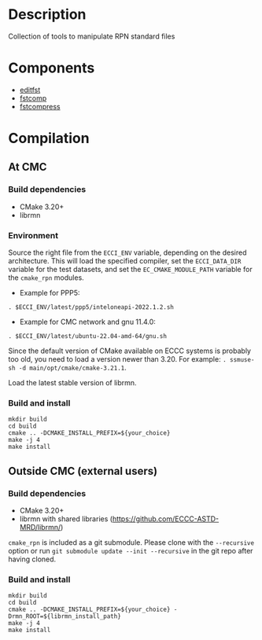 # Description

Collection of tools to manipulate RPN standard files

# Components

  * [editfst](src/editfst/README.md)
  * [fstcomp](src/fstcomp/README.md)
  * [fstcompress](src/fstcompress/README.md)

# Compilation

## At CMC

### Build dependencies

- CMake 3.20+
- librmn

### Environment

Source the right file from the `ECCI_ENV` variable, depending on the desired
architecture.  This will load the specified compiler, set the
`ECCI_DATA_DIR` variable for the test datasets, and set the
`EC_CMAKE_MODULE_PATH` variable for the `cmake_rpn` modules.

- Example for PPP5:

```
. $ECCI_ENV/latest/ppp5/inteloneapi-2022.1.2.sh
```

- Example for CMC network and gnu 11.4.0:

```
. $ECCI_ENV/latest/ubuntu-22.04-amd-64/gnu.sh
```

Since the default version of CMake available on ECCC systems is probably too
old, you need to load a version newer than 3.20.  For example: `. ssmuse-sh
-d main/opt/cmake/cmake-3.21.1`.

Load the latest stable version of librmn.

### Build and install

```
mkdir build
cd build
cmake .. -DCMAKE_INSTALL_PREFIX=${your_choice}
make -j 4
make install
```

## Outside CMC (external users)

### Build dependencies

- CMake 3.20+
- librmn with shared libraries (https://github.com/ECCC-ASTD-MRD/librmn/)

`cmake_rpn` is included as a git submodule.  Please clone with the
`--recursive` option or run `git submodule update --init --recursive` in the
git repo after having cloned.

### Build and install

```
mkdir build
cd build
cmake .. -DCMAKE_INSTALL_PREFIX=${your_choice} -Drmn_ROOT=${librmn_install_path}
make -j 4
make install
```


